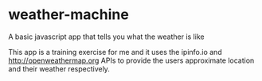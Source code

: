 # weather-machine
A basic javascript app that tells you what the weather is like

This app is a training exercise for me and it uses the ipinfo.io and http://openweathermap.org APIs to provide the users approximate
location and their weather respectively.
